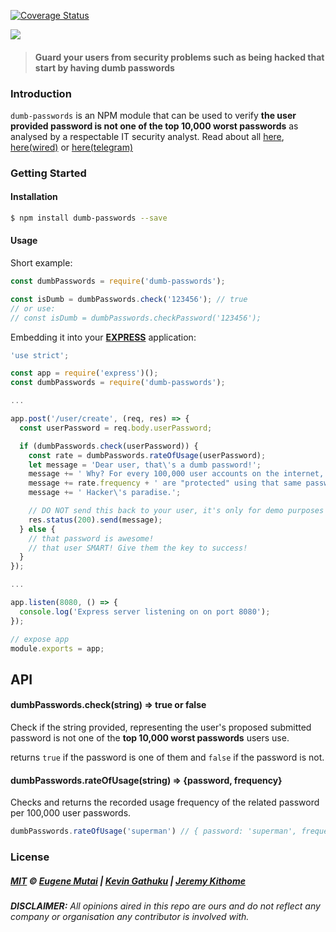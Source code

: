 [![Coverage Status](https://coveralls.io/repos/github/kn9ts/dumb-passwords/badge.svg?branch=feature%2Ftests)](https://coveralls.io/github/kn9ts/dumb-passwords?branch=feature%2Ftests)

![](http://res.cloudinary.com/dpmk2cnpi/image/upload/v1466589978/dumbPasswords_sxotda.png)

> #### Guard your users from security problems such as being hacked that start by having dumb passwords

### Introduction

`dumb-passwords` is an NPM module that can be used to verify **the user provided password is
not one of the top 10,000 worst passwords** as analysed by a respectable IT security analyst. Read
about all [ here](https://xato.net/10-000-top-passwords-6d6380716fe0#.473dkcjfm),
[here(wired)](http://www.wired.com/2013/12/web-semantics-the-ten-thousand-worst-passwords/) or
[here(telegram)](http://www.telegraph.co.uk/technology/internet-security/10303159/Most-common-and-hackable-passwords-on-the-internet.html)

### Getting Started

#### Installation

```bash
$ npm install dumb-passwords --save
```

#### Usage

Short example:

```js
const dumbPasswords = require('dumb-passwords');

const isDumb = dumbPasswords.check('123456'); // true
// or use:
// const isDumb = dumbPasswords.checkPassword('123456');
```

Embedding it into your [**EXPRESS**](http://expressjs.com/en/4x/api.html#app.post.method) application:

```js
'use strict';

const app = require('express')();
const dumbPasswords = require('dumb-passwords');

...

app.post('/user/create', (req, res) => {
  const userPassword = req.body.userPassword;

  if (dumbPasswords.check(userPassword)) {
    const rate = dumbPasswords.rateOfUsage(userPassword);
    let message = 'Dear user, that\'s a dumb password!';
    message += ' Why? For every 100,000 user accounts on the internet, ';
    message += rate.frequency + ' are "protected" using that same password.';
    message += ' Hacker\'s paradise.';

    // DO NOT send this back to your user, it's only for demo purposes
    res.status(200).send(message);
  } else {
    // that password is awesome!
    // that user SMART! Give them the key to success!
  }
});

...

app.listen(8080, () => {
  console.log('Express server listening on on port 8080');
});

// expose app
module.exports = app;
```


## API

#### dumbPasswords.check(string) => true or false

Check if the string provided, representing the user's proposed submitted password is not one of the
**top 10,000 worst passwords** users use.

returns `true` if the password is one of them and `false` if the password is not.

#### dumbPasswords.rateOfUsage(string) => {password, frequency}

Checks and returns the recorded usage frequency of the related password per 100,000 user passwords.

```js
dumbPasswords.rateOfUsage('superman') // { password: 'superman', frequency: 2523 }
```

### License

##### [MIT](https://mit-license.org/) © [Eugene Mutai](https://github.com/kn9ts) | [Kevin Gathuku](https://github.com/kevgathuku) | [Jeremy Kithome](https://github.com/andela-jkithome)

*__DISCLAIMER:__* _All opinions aired in this repo are ours and do not reflect any company or organisation any contributor is involved with._

